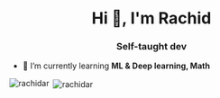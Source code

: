<h1 align="center">Hi 👋, I'm Rachid</h1>
<h3 align="center">Self-taught dev</h3>

- 🌱 I’m currently learning **ML & Deep learning, Math**

<p align="left">
</p>

<p><img align="left" src="https://github-readme-stats.vercel.app/api/top-langs?username=rachidar&show_icons=true&locale=en&layout=compact" alt="rachidar" /></p>

<p>&nbsp;<img align="center" src="https://github-readme-stats.vercel.app/api?username=rachidar&show_icons=true&locale=en" alt="rachidar" /></p>

